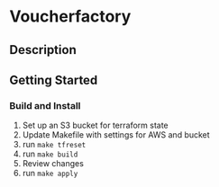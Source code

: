 # Voucherfactory

## Description

## Getting Started

### Build and Install

1. Set up an S3 bucket for terraform state
3. Update Makefile with settings for AWS and bucket
4. run `make tfreset`
5. run `make build`
6. Review changes
7. run `make apply`
